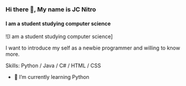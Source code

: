 ### Hi there 👋, My name is JC Nitro
#### I am a student studying computer science
![I am a student studying computer science]

I want to introduce my self as a newbie programmer and willing to know more.

Skills: Python / Java / C# / HTML / CSS

- 🌱 I’m currently learning Python 







